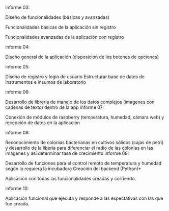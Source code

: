 informe 03: 

Diseño de funcionalidades (básicas y avanzadas)

Funcionalidades básicas de la aplicación sin registro

Funcionalidades avanzadas de la aplicación con registro

informe 04: 

Diseño general de la aplicación (disposición de los botones de opciones)

informe 05: 

Diseño de registro y login de usuario
Estructurar base de datos de instrumentos e insumos de laboratorio

informe 06: 

Desarrollo de libreria de manejo de los datos complejos (imagenes con cadenas de texto) dentro de la app
informe 07: 

Conexión de módulos de raspberry (temperatura, humedad, cámara web) y recepción de datos en la aplicación 

informe 08: 

Reconocimiento de colonias bacterianas en cultivos sólidos (cajas de petri) y desarrollo de la liberia para diferenciar el radio de las colonias en las imágenes y así determinar tasa de crecimiento
informe 09: 

Desarrollo de funciones para el control remoto de temperatura y humedad según lo requiera la incubadora
Creación del backend (Python)*

Aplicación con todas las funcionalidades creadas y corriendo.

informe 10: 

Aplicación funcional que ejecuta y responde a las expectativas con las que fue creada.

